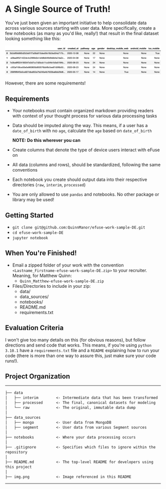 # A Single Source of Truth!
You've just been given an important initiative to help consolidate data across various sources starting with user data. More specifically, create a few notebooks (as many as you'd like, really!) that result in the final dataset looking something like this:

![This is an image](img.png)

However, there are some requirements!

## Requirements
- Your notebooks must contain organized markdown providing readers with context of your thought process for various data processing tasks
- Data should be imputed along the way. This means, if a user has a `date_of_birth` with no `age`, calculate the `age` based on `date_of_birth`

    **NOTE: Do this wherever you can**
- Create columns that denote the type of device users interact with eFuse on
- All data (columns and rows), should be standardized, following the same conventions
- Each notebook you create should output data into their respective directories (`raw`, `interim`, `processed`)
- You are only allowed to use `pandas` and notebooks. No other package or library may be used!

## Getting Started
- `git clone git@github.com:QuinnManor/efuse-work-sample-DE.git`
- `cd efuse-work-sample-DE`
- `jupyter notebook`

## When You're Finished!
- Email a zipped folder of your work with the convention `<Lastname_Firstname-efuse-work-sample-DE.zip>` to your recruiter. Meaning, for Matthew Quinn:
    -  `Quinn_Matthew-efuse-work-sample-DE.zip`
- Files/Directories to include in your zip:
    - data/
    - data_sources/
    - notebooks/
    - README.md
    - requirements.txt

## Evaluation Criteria
I won't give too many details on this (for obvious reasons), but follow directions and send code that works. This means, if you're using `python 3.10.1` have a `requirements.txt` file and a `README` explaining how to run your code (there is more than one way to assure this, just make sure your code runs!).

## Project Organization
------------
    ├── data
    │   ├── interim        <- Intermediate data that has been transformed
    │   ├── processed      <- The final, canonical datasets for modeling
    │   └── raw            <- The original, immutable data dump
    │
    ├── data_sources
    │   ├── mongo          <- User data from MongoDB
    │   ├── segment        <- User data from various Segment sources
    │
    ├── notebooks          <- Where your data processing occurs
    │
    ├── .gitignore         <- Specifies which files to ignore within the repository
    │
    ├── README.md          <- The top-level README for developers using this project
    │
    ├── img.png            <- Image referenced in this README
--------
